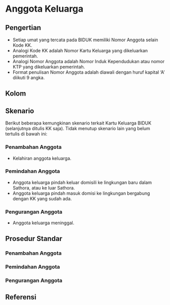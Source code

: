# Anggota Keluarga

## Pengertian

- Setiap umat yang tercata pada BIDUK memiliki Nomor Anggota selain Kode KK.
- Analogi Kode KK adalah Nomor Kartu Keluarga yang dikeluarkan pemerintah.
- Analogi Nomor Anggota adalah Nomor Induk Kependudukan atau nomor KTP yang dikeluarkan pemerintah.
- Format penulisan Nomor Anggota adalah diawali dengan huruf kapital ‘A’ diikuti 9 angka.

## Kolom


## Skenario

Berikut beberapa kemungkinan skenario terkait Kartu Keluarga BIDUK (selanjutnya ditulis KK saja). Tidak menutup skenario lain yang belum tertulis di bawah ini:

### Penambahan Anggota

- Kelahiran anggota keluarga.

### Pemindahan Anggota

- Anggota keluarga pindah keluar domisili ke lingkungan baru dalam Sathora, atau ke luar Sathora.
- Anggota keluarga pindah masuk domisi ke lingkungan bergabung dengan KK yang sudah ada.

### Pengurangan Anggota

- Anggota keluarga meninggal.

## Prosedur Standar

### Penambahan Anggota

### Pemindahan Anggota

### Pengurangan Anggota


## Referensi
